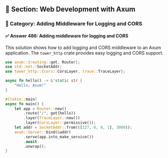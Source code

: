 ## 📘 Section: Web Development with Axum  
### 🔹 Category: Adding Middleware for Logging and CORS  
#### ✅ Answer 486: Adding middleware for logging and CORS

This solution shows how to add logging and CORS middleware to an Axum application. The `tower_http` crate provides easy logging and CORS support.

```rust
use axum::{routing::get, Router};
use std::net::SocketAddr;
use tower_http::{cors::CorsLayer, trace::TraceLayer};

async fn hello() -> &'static str {
    "Hello, Axum!"
}

#[tokio::main]
async fn main() {
    let app = Router::new()
        .route("/", get(hello))
        .layer(TraceLayer::new())
        .layer(CorsLayer::permissive());
    let addr = SocketAddr::from(([127, 0, 0, 1], 3000));
    axum::Server::bind(&addr)
        .serve(app.into_make_service())
        .await
        .unwrap();
}
```
